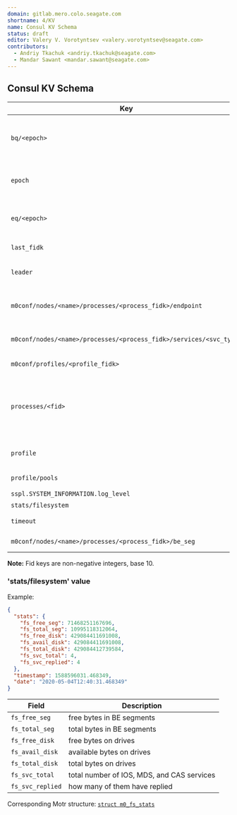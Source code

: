 ```yaml
---
domain: gitlab.mero.colo.seagate.com
shortname: 4/KV
name: Consul KV Schema
status: draft
editor: Valery V. Vorotyntsev <valery.vorotyntsev@seagate.com>
contributors:
  - Andriy Tkachuk <andriy.tkachuk@seagate.com>
  - Mandar Sawant <mandar.sawant@seagate.com>
---
```


## Consul KV Schema

Key | Value | Description
--- | --- | ---
`bq/<epoch>` | (conf object fid, HA state) | `bq/*` items are collectively referred to as the BQ (Broadcast Queue).  The items - HA state updates - are produced by the RC (Recovery Coordinator) script.
`epoch` | current epoch | Atomically incremented counter, which is used to generate unique ordered identifiers for EQ and BQ entries.  Natural number.
`eq/<epoch>` | event | `eq/*` items are collectively referred to as the EQ (Event Queue).  Events are consumed and dequeued by the RC script.
`last_fidk` | last generated fid key | Atomically incremented counter that is used to generate fids.
`leader` | node name | This key is used for RC leader election.  Created with [`consul lock`](https://www.consul.io/docs/commands/lock.html) command.
`m0conf/nodes/<name>/processes/<process_fidk>/endpoint` | endpoint address | Endpoint address of the Motr process (Consul service) with fid key `<process_fidk>`.  Example: `192.168.180.162@tcp:12345:44:101`.
`m0conf/nodes/<name>/processes/<process_fidk>/services/<svc_type>` | Fid key | Fid key of the Motr service, specified by its type, parent process, and node.
`m0conf/profiles/<profile_fidk>` | `[ <pool_fidk> ]` | Array of fid keys of the SNS pools associated with this profile.
`processes/<fid>` | `{ "state": "<HA state>" }` | The items are created and updated by `hax` processes.  Supported values of \<HA state\>: `M0_CONF_HA_PROCESS_STARTING`, `M0_CONF_HA_PROCESS_STARTED`, `M0_CONF_HA_PROCESS_STOPPING`, `M0_CONF_HA_PROCESS_STOPPED`.
`profile` | fid | Profile fid in string format.  Example: `"0x7000000000000001:0x4"`.
`profile/pools` | fids | Space-separated list of fids of SNS pools.
`sspl.SYSTEM_INFORMATION.log_level` | | This key is used by SSPL.
`stats/filesystem` | JSON object | See ['stats/filesystem' value](#statsfilesystem-value) below.
`timeout` | YYYYmmddHHMM.SS | This value is used by the RC timeout mechanism.
`m0conf/nodes/<name>/processes/<process_fidk>/be_seg` | BE seg path | BE segment path, it is used to create BE segment wile m0mkfs.

**Note:** Fid keys are non-negative integers, base 10.

<!--
  XXX TODO: s/processes/m0-servers/

  Word "process" is ambiguous, we should be more specific.
  We are dealing with a subset of m0_conf_process objects.
  The items correspond to m0d processes --- Motr servers.

  'm0-processes' is also slightly more greppable.
-->
<!--
  XXX Problem: How will `bootstrap` be able to tell whether given fid
  corresponds to m0mkfs or m0d?

  Solution: We could use optional `"is-m0mkfs": true` field...

  Right now we don't know for sure if this will actually be a problem.
  The [specification of `bootstrap` script](rfc/6/README.md) should
  cover this topic.
-->
<!--
  XXX Human-readable pool names (e.g., "tier1-nvme", "tier2-ssd", "tier3-hdd")
  proved to be quite useful in multi-pool setups.  If pool information is
  ever needed, consider the following format of pool entries:

  `m0conf/pools/<pool_fidk>` | `{ "name": <pool name>, ...N K failvec... }`
-->
<!--
  XXX 'sspl.SYSTEM_INFORMATION.log_level' does not conform to the naming
  convention used for other entries.  It would be nice to rename that key
  to 'sspl/log-level'.
  See https://jts.seagate.com/browse/EOS-6473?focusedCommentId=1818633&page=com.atlassian.jira.plugin.system.issuetabpanels:comment-tabpanel#comment-1818633
-->

### 'stats/filesystem' value

Example:

```json
{
  "stats": {
    "fs_free_seg": 71468251167696,
    "fs_total_seg": 10995118312064,
    "fs_free_disk": 429084411691008,
    "fs_avail_disk": 429084411691008,
    "fs_total_disk": 429084412739584,
    "fs_svc_total": 4,
    "fs_svc_replied": 4
  },
  "timestamp": 1588596031.468349,
  "date": "2020-05-04T12:40:31.468349"
}
```

Field | Description
--- | ---
`fs_free_seg`    | free bytes in BE segments
`fs_total_seg`   | total bytes in BE segments
`fs_free_disk`   | free bytes on drives
`fs_avail_disk`  | available bytes on drives
`fs_total_disk`  | total bytes on drives
`fs_svc_total`   | total number of IOS, MDS, and CAS services
`fs_svc_replied` | how many of them have replied

Corresponding Motr structure: [`struct m0_fs_stats`][spiel/m0_fs_stats]

[spiel/m0_fs_stats]: http://gitlab.mero.colo.seagate.com/mero/mero/blob/3c6e1148ff5fb18b81236700396bd7881ad61c18/spiel/spiel.h#L1251
